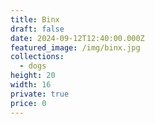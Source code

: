 ```yaml
---
title: Binx
draft: false
date: 2024-09-12T12:40:00.000Z
featured_image: /img/binx.jpg
collections:
  - dogs
height: 20
width: 16
private: true
price: 0
---
```

